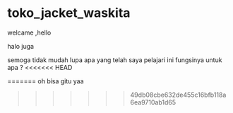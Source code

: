 # toko_jacket_waskita
welcame ,hello

halo juga

semoga tidak mudah lupa apa yang telah saya pelajari
ini fungsinya untuk apa ?
<<<<<<< HEAD

=======
oh bisa gitu yaa
>>>>>>> 49db08cbe632de455c16bfb118a6ea9710ab1d65
